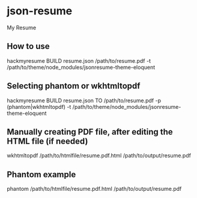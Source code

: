 # json-resume

My Resume

## How to use

hackmyresume BUILD resume.json /path/to/resume.pdf -t /path/to/theme/node_modules/jsonresume-theme-eloquent

## Selecting phantom or wkhtmltopdf

hackmyresume BUILD resume.json TO /path/to/resume.pdf -p (phantom|wkhtmltopdf) -t /path/to/theme/node_modules/jsonresume-theme-eloquent

## Manually creating PDF file, after editing the HTML file (if needed)

wkhtmltopdf /path/to/htmlfile/resume.pdf.html /path/to/output/resume.pdf

## Phantom example

phantom /path/to/htmlfile/resume.pdf.html /path/to/output/resume.pdf
